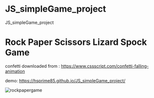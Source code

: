 # JS_simpleGame_project
JS_simpleGame_project

<h1>Rock Paper Scissors Lizard Spock Game</h1>

confetti downloaded from : https://www.cssscript.com/confetti-falling-animation

demo: https://hsprime85.github.io/JS_simpleGame_project/

![rockpapergame](https://user-images.githubusercontent.com/67762188/103426622-a795d680-4b6f-11eb-981e-08d84b2b0a5b.gif)
